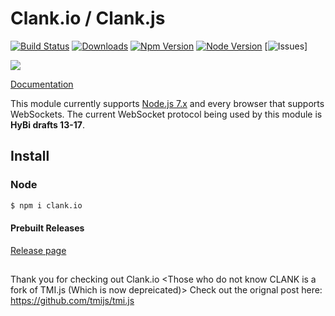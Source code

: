 # Clank.io / Clank.js
[![Build Status](https://secure.travis-ci.org/kalodis/botlad.png?branch=master)](https://imgur.com/a/x1jV8PU)
[![Downloads](https://img.shields.io/npm/dm/botlad.svg?style=flat)](https://www.npmjs.org/package/clank.io) 
[![Npm Version](https://img.shields.io/badge/NPM%20Version-v1.4.2-green.svg)](https://www.npmjs.com/package/clank.io)
[![Node Version](https://img.shields.io/badge/Node%20Version-%3E%3D7.10.1-red.svg)](https://www.npmjs.com/package/clank.io)
[![Issues](https://img.shields.io/github/issues/kalodis/clank.svg?style=flat)]

![](hhttps://imgur.com/a/x1jV8PU)

[Documentation](https://github.com/kalodis/clank)

This module currently supports [Node.js 7.x](https://nodejs.org/en/download/) and every browser that supports WebSockets. The current WebSocket protocol being used by this module is **HyBi drafts 13-17**.

## Install

### Node

```bash
$ npm i clank.io
```
#### Prebuilt Releases

[Release page](https://github.com/kalodis/clank/releases)


## 
Thank you for checking out Clank.io <Those who do not know CLANK is a fork of TMI.js (Which is now depreicated)> Check out the orignal post here: https://github.com/tmijs/tmi.js
